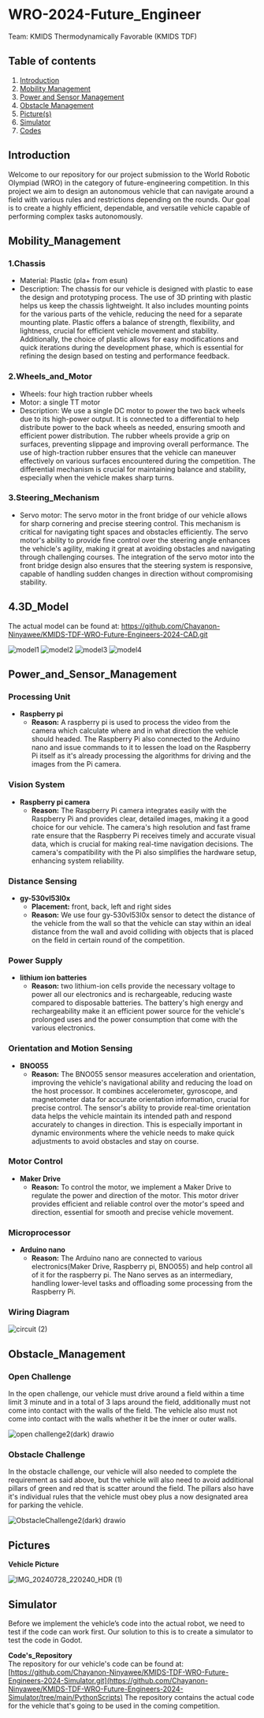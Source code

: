 # WRO-2024-Future_Engineer
Team: KMIDS Thermodynamically Favorable (KMIDS TDF)
## Table of contents

1. [Introduction](#Introduction)
2. [Mobility Management](#Mobility_Management)
3. [Power and Sensor Management](#Power_and_Sensor_Management)
4. [Obstacle Management](#Obstacle_Management)
5. [Picture(s)](#Pictures)
6. [Simulator](#Simulator)
7. [Codes](#Code's_Repository)  

## Introduction

Welcome to our repository for our project submission to the World Robotic Olympiad (WRO) 
in the category of future-engineering competition. In this project we aim to design an 
autonomous vehicle that can navigate around a field with various rules and restrictions 
depending on the rounds. Our goal is to create a highly efficient, dependable, and versatile 
vehicle capable of performing complex tasks autonomously.

## Mobility_Management

### 1.Chassis
  - Material: Plastic (pla+ from esun)
  - Description: The chassis for our vehicle is designed with plastic to ease the design and
    prototyping process. The use of 3D printing with plastic helps us keep the chassis lightweight.
    It also includes mounting points for the various parts of the vehicle, reducing the need for a
    separate mounting plate. Plastic offers a balance of strength, flexibility, and lightness, crucial
    for efficient vehicle movement and stability. Additionally, the choice of plastic allows for easy
    modifications and quick iterations during the development phase, which is essential for refining
    the design based on testing and performance feedback.
    
### 2.Wheels_and_Motor  
  - Wheels: four high traction rubber wheels
  - Motor: a single TT motor
  - Description: We use a single DC motor to power the two back wheels due to its high-power output.
    It is connected to a differential to help distribute power to the back wheels as needed, ensuring
    smooth and efficient power distribution. The rubber wheels provide a grip on surfaces, preventing
    slippage and improving overall performance. The use of high-traction rubber ensures that the vehicle
    can maneuver effectively on various surfaces encountered during the competition. The differential
    mechanism is crucial for maintaining balance and stability, especially when the vehicle makes sharp turns.

### 3.Steering_Mechanism  
   - Servo motor: The servo motor in the front bridge of our vehicle allows for sharp cornering and
     precise steering control. This mechanism is critical for navigating tight spaces and obstacles
     efficiently. The servo motor's ability to provide fine control over the steering angle enhances
     the vehicle's agility, making it great at avoiding obstacles and navigating through challenging
     courses. The integration of the servo motor into the front bridge design also ensures that the
     steering system is responsive, capable of handling sudden changes in direction without compromising stability.

## 4.3D_Model
The actual model can be found at: https://github.com/Chayanon-Ninyawee/KMIDS-TDF-WRO-Future-Engineers-2024-CAD.git 

![model1](https://github.com/user-attachments/assets/f41a2135-810c-4ccf-9b6c-103ac6d18c37)
![model2](https://github.com/user-attachments/assets/d45dcc8f-3008-4ca5-84d4-a537edc13299)
![model3](https://github.com/user-attachments/assets/24de6c65-e1ef-495b-adf7-759964857b95)
![model4](https://github.com/user-attachments/assets/885f3590-4642-4a53-9ade-b99cad2d2453)

     
## Power_and_Sensor_Management  
### Processing Unit  
- **Raspberry pi**
  - **Reason:** A raspberry pi is used to process the video from the camera which calculate
    where and in what direction the vehicle should headed. The Raspberry Pi also connected
    to the Arduino nano and issue commands to it to lessen the load on the Raspberry Pi itself
    as it's already processing the algorithms for driving and the images from the Pi camera.

### Vision System
- **Raspberry pi camera**
  - **Reason:**  The Raspberry Pi camera integrates easily with the Raspberry Pi and provides
    clear, detailed images, making it a good choice for our vehicle. The camera's high resolution
    and fast frame rate ensure that the Raspberry Pi receives timely and accurate visual data,
    which is crucial for making real-time navigation decisions. The camera's compatibility with
    the Pi also simplifies the hardware setup, enhancing system reliability.
    
### Distance Sensing  
- **gy-530vl53l0x**
  - **Placement:** front, back, left and right sides
  - **Reason:** We use four gy-530vl53l0x sensor to detect the distance of the vehicle from
    the wall so that the vehicle can stay within an ideal distance from the wall and
    avoid colliding with objects that is placed on the field in certain round of
    the competition.

### Power Supply
- **lithium ion batteries**
  - **Reason:** two lithium-ion cells provide the necessary voltage to power all our electronics
    and is rechargeable, reducing waste compared to disposable batteries. The battery's high energy
    and rechargeability make it an efficient power source for the vehicle's prolonged uses and the
    power consumption that come with the various electronics.

### Orientation and Motion Sensing
- **BNO055**
  - **Reason:** The BNO055 sensor measures acceleration and orientation, improving
    the vehicle's navigational ability and reducing the load on the host processor.
    It combines accelerometer, gyroscope, and magnetometer data for accurate orientation
    information, crucial for precise control. The sensor's ability to provide real-time
    orientation data helps the vehicle maintain its intended path and respond accurately
    to changes in direction. This is especially important in dynamic environments where
    the vehicle needs to make quick adjustments to avoid obstacles and stay on course.

### Motor Control
- **Maker Drive**
  - **Reason:** To control the motor, we implement a Maker Drive to regulate the power
    and direction of the motor. This motor driver provides efficient and reliable
    control over the motor's speed and direction, essential for smooth and precise
    vehicle movement.

### Microprocessor
- **Arduino nano**
  - **Reason:** The Arduino nano are connected to various electronics(Maker Drive, Raspberry pi,
    BNO055) and help control all of it for the raspberry pi. The Nano serves as an intermediary,
    handling lower-level tasks and offloading some processing from the Raspberry Pi.



### Wiring Diagram


![circuit (2)](https://github.com/user-attachments/assets/ee321578-954b-4a7f-b899-d265ed52cab6)


## Obstacle_Management  
### Open Challenge  
In the open challenge, our vehicle must drive around a field within a time limit 3 minute and
in a total of 3 laps around the field, additionally must not come into contact with the walls 
of the field. The vehicle also must not come into contact with the walls whether it be the 
inner or outer walls.


![open challenge2(dark) drawio](https://github.com/user-attachments/assets/a4d2849d-4b81-46ae-acda-06fecf008ce3)


### Obstacle Challenge  
In the obstacle challenge, our vehicle will also needed to complete the requirement as said above,
but the vehicle will also need to avoid additional pillars of green and red that is scatter around
the field. The pillars also have it's individual rules that the vehicle must obey plus a now designated
area for parking the vehicle.  


![ObstacleChallenge2(dark) drawio](https://github.com/user-attachments/assets/2b8b057d-6421-4a8c-8a0d-3db446a31536)


## Pictures
**Vehicle Picture**  

![IMG_20240728_220240_HDR (1)](https://github.com/user-attachments/assets/bea13e5b-34d0-43cb-bb45-c0cf6dfb639b)

## Simulator
Before we implement the vehicle’s code into the actual robot, we need to test if the code can work first.
Our solution to this is to create a simulator to test the code in Godot.

**Code's_Repository**  
The repository for our vehicle's code can be found at:
[https://github.com/Chayanon-Ninyawee/KMIDS-TDF-WRO-Future-Engineers-2024-Simulator.git](https://github.com/Chayanon-Ninyawee/KMIDS-TDF-WRO-Future-Engineers-2024-Simulator/tree/main/PythonScripts) 
The repository contains the actual code for the vehicle that's going to be used in the coming competition.

